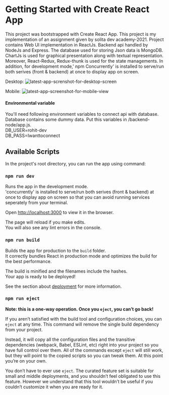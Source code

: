 # Getting Started with Create React App

This project was bootstrapped with Create React App. This project is my implementation of an assignment given by solita dev academy-2021. Project contains Web UI implementation in ReactJs. Backend api handled by NodeJs and Express. The database used for storing Json data is MongoDB. ChartJs is used for graphical presentation along with textual representation. Moreover, React-Redux, Redux-thunk is used for the state managements. In addition, for development mode,' npm Concurrently' is installed to serve/run both serives (front & backend) at once to display app on screen.

Desktop:
![latest-app-screnshot-for-desktop-screen](https://user-images.githubusercontent.com/57314666/128486112-d24926d1-3dcb-4aeb-a291-1622e6b1265c.png) 

Mobile:
![latest-app-screenshot-for-mobile-view](https://user-images.githubusercontent.com/57314666/128486547-13ee016c-c331-4dde-882a-cf50a405010d.png)


#### Environmental variable

You'll need following environment variables to connect api with database. 
Database contains some dummy data. Put this variables in /backend-node/app.js. \
DB_USER=rohit-dev \
DB_PASS=Iwanttoconnect

## Available Scripts

In the project's root directory, you can run the app using command:
### `npm run dev` 

Runs the app in the development mode.\
 'concurrently' is installed to serve/run both serives (front & backend) at once to display app on screen so that you can avoid running services seperately from your terminal.

Open [http://localhost:3000](http://localhost:3000) to view it in the browser.

The page will reload if you make edits.\
You will also see any lint errors in the console.

### `npm run build`

Builds the app for production to the `build` folder.\
It correctly bundles React in production mode and optimizes the build for the best performance.

The build is minified and the filenames include the hashes.\
Your app is ready to be deployed!

See the section about [deployment](https://facebook.github.io/create-react-app/docs/deployment) for more information.

### `npm run eject`

**Note: this is a one-way operation. Once you `eject`, you can’t go back!**

If you aren’t satisfied with the build tool and configuration choices, you can `eject` at any time. This command will remove the single build dependency from your project.

Instead, it will copy all the configuration files and the transitive dependencies (webpack, Babel, ESLint, etc) right into your project so you have full control over them. All of the commands except `eject` will still work, but they will point to the copied scripts so you can tweak them. At this point you’re on your own.

You don’t have to ever use `eject`. The curated feature set is suitable for small and middle deployments, and you shouldn’t feel obligated to use this feature. However we understand that this tool wouldn’t be useful if you couldn’t customize it when you are ready for it.

